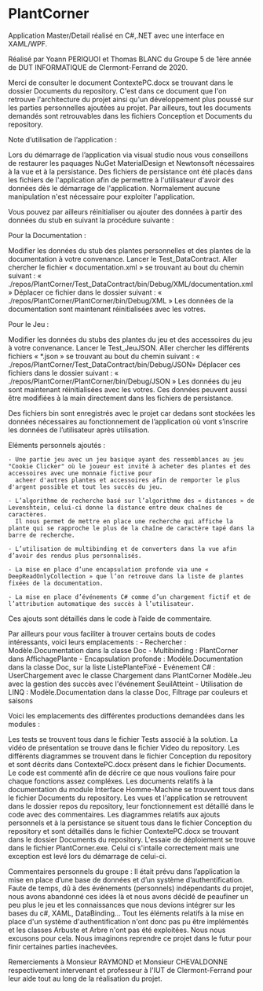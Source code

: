 # PlantCorner
Application Master/Detail réalisé en C#,.NET avec une interface en XAML/WPF.

Réalisé par Yoann PERIQUOI et Thomas BLANC du Groupe 5 de 1ère année de DUT INFORMATIQUE de Clermont-Ferrand de 2020.

Merci de consulter le document ContextePC.docx se trouvant dans le dossier Documents du repository.
C'est dans ce document que l'on retrouve l'architecture du projet ainsi qu'un développement plus poussé sur les parties personnelles ajoutées au projet.
Par ailleurs, tout les documents demandés sont retrouvables dans les fichiers Conception et Documents du repository. 


Note d’utilisation de l’application :

Lors du démarrage de l’application via visual studio nous vous conseillons de restaurer les paquages NuGet MaterialDesign et Newtonsoft nécessaires à la vue et à la persistance.
Des fichiers de persistance ont été placés dans les fichiers de l'application afin de permettre à l'utilisateur d'avoir des données dès le démarrage de l'application.
Normalement aucune manipulation n'est nécessaire pour exploiter l'application.

Vous pouvez par ailleurs réinitialiser ou ajouter des données à partir des données du stub en suivant la procédure suivante :

Pour la Documentation :

Modifier les données du stub des plantes personnelles et des plantes de la documentation à votre convenance.
Lancer le Test_DataContract.
Aller chercher le fichier « documentation.xml » se trouvant au bout du chemin suivant : « ./repos/PlantCorner/Test_DataContract/bin/Debug/XML/documentation.xml »
Déplacer ce fichier dans le dossier suivant : « ./repos/PlantCorner/PlantCorner/bin/Debug/XML » 
Les données de la documentation sont maintenant réinitialisées avec les votres.

Pour le Jeu :

Modifier les données du stubs des plantes du jeu et des accessoires du jeu à votre convenance.
Lancer le Test_JeuJSON.
Aller chercher les différents fichiers « *.json » se trouvant au bout du chemin suivant : « ./repos/PlantCorner/Test_DataContract/bin/Debug/JSON»
Déplacer ces fichiers dans le dossier suivant : « ./repos/PlantCorner/PlantCorner/bin/Debug/JSON » 
Les données du jeu sont maintenant réinitialisées avec les votres.
Ces données peuvent aussi être modifiées à la main directement dans les fichiers de persistance.

Des fichiers bin sont enregistrés avec le projet car dedans sont stockées les données nécessaires au fonctionnement de l’application où vont s’inscrire les données de l’utilisateur après utilisation.

Eléments personnels ajoutés :

	- Une partie jeu avec un jeu basique ayant des ressemblances au jeu "Cookie Clicker" où le joueur est invité à acheter des plantes et des accessoires avec une monnaie fictive pour
	  acheer d'autres plantes et accessoires afin de remporter le plus d'argent possible et tout les succès du jeu.	

	- L’algorithme de recherche basé sur l’algorithme des « distances » de Levenshtein, celui-ci donne la distance entre deux chaînes de caractères. 
	  Il nous permet de mettre en place une recherche qui affiche la plante qui se rapproche le plus de la chaîne de caractère tapé dans la barre de recherche.

	- L’utilisation de multibinding et de converters dans la vue afin d’avoir des rendus plus personnalisés.

	- La mise en place d’une encapsulation profonde via une « DeepReadOnlyCollection » que l’on retrouve dans la liste de plantes fixées de la documentation.

 	- La mise en place d’événements C# comme d’un chargement fictif et de l’attribution automatique des succès à l’utilisateur.

Ces ajouts sont détaillés dans le code à l’aide de commentaire.

Par ailleurs pour vous faciliter à trouver certains bouts de codes intéressants, voici leurs emplacements :
	- Rechercher : Modèle.Documentation dans la classe Doc
	- Multibinding : PlantCorner dans AffichagePlante
	- Encapsulation profonde : Modèle.Documentation dans la classe Doc, sur la liste ListePlanteFixé
	- Evénement C# : UserChargement avec le classe Chargement dans PlantCorner
			 Modèle.Jeu avec la gestion des succès avec l'événement SeuilAtteint
	- Utilisation de LINQ : Modèle.Documentation dans la classe Doc, Filtrage par couleurs et saisons

Voici les emplacements des différentes productions demandées dans les modules :

Les tests se trouvent tous dans le fichier Tests associé à la solution.
La vidéo de présentation se trouve dans le fichier Video du repository.
Les différents diagrammes se trouvent dans le fichier Conception du repository et sont décrits dans ContextePC.docx présent dans le fichier Documents.
Le code est commenté afin de décrire ce que nous voulions faire pour chaque fonctions assez compléxes.
Les documents relatifs à la documentation du module Interface Homme-Machine se trouvent tous dans le fichier Documents du repository.
Les vues et l'application se retrouvent dans le dossier repos du repository, leur fonctionnement est détaillé dans le code avec des commentaires.
Les diagrammes relatifs aux ajouts personnels et à la persistance se situent tous dans le fichier Conception du repository et sont détaillés dans le fichier ContextePC.docx se
trouvant dans le dossier Documents du repository.
L'essaie de déploiement se trouve dans le fichier PlantCorner.exe. Celui ci s'intalle correctement mais une exception est levé lors du démarrage de celui-ci.



Commentaires personnels du groupe :
Il était prévu dans l’application la mise en place d’une base de données et d’un système d’authentification. Faute de temps, dû à des événements (personnels) indépendants du projet,
nous avons abandonné ces idées là et nous avons décidé de peaufiner un peu plus le jeu et les connaissances que nous devions intégrer sur les bases du c#, XAML, DataBinding…
Tout les éléments relatifs à la mise en place d'un système d'authentification n'ont donc pas pu être implémentés et les classes Arbuste et Arbre n'ont pas été exploitées. Nous nous excusons pour cela.
Nous imaginons reprendre ce projet dans le futur pour finir certaines parties inachevées. 

Remerciements à Monsieur RAYMOND et Monsieur CHEVALDONNE respectivement intervenant et professeur à l'IUT de Clermont-Ferrand pour leur aide tout au long de la réalisation du projet.
